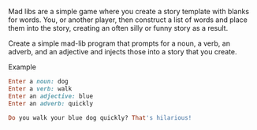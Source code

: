 Mad libs are a simple game where you create a story template with blanks for words. You, or another player, then construct a list of words and place them into the story, creating an often silly or funny story as a result.

Create a simple mad-lib program that prompts for a noun, a verb, an adverb, and an adjective and injects those into a story that you create.

Example
```ruby
Enter a noun: dog
Enter a verb: walk
Enter an adjective: blue
Enter an adverb: quickly

Do you walk your blue dog quickly? That's hilarious!


